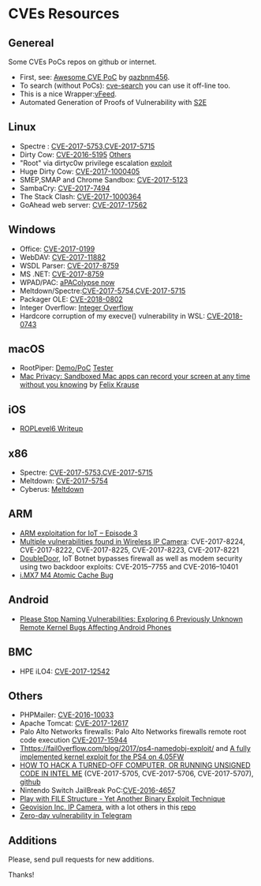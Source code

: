 # CVEs Resources

## Genereal

Some CVEs PoCs repos on github or internet.

* First, see: [Awesome CVE PoC](https://github.com/qazbnm456/awesome-cve-poc) by [qazbnm456](https://github.com/qazbnm456).
* To search (without PoCs): [cve-search](https://github.com/cve-search/cve-search) you can use it off-line too.
* This is a nice Wrapper:[vFeed](https://github.com/toolswatch/vFeed).
* Automated Generation of Proofs of Vulnerability with [S2E](https://github.com/S2E/docs/blob/master/src/Tutorials/pov.rst)

## Linux

 * Spectre : [CVE-2017-5753,CVE-2017-5715](https://gist.github.com/Badel2/ba8826e6607295e6f26c5ed098d98d27)
 * Dirty Cow: [CVE-2016-5195](https://github.com/scumjr/dirtycow-vdso) [Others](https://github.com/dirtycow/dirtycow.github.io/wiki/PoCs)
 * "Root" via dirtyc0w privilege escalation [exploit](https://gist.github.com/Arinerron/0e99d69d70a778ca13a0087fa6fdfd80)
 * Huge Dirty Cow: [CVE-2017-1000405](https://github.com/bindecy/HugeDirtyCowPOC)
 * SMEP,SMAP and Chrome Sandbox: [CVE-2017-5123](https://salls.github.io/Linux-Kernel-CVE-2017-5123/)
 * SambaCry: [CVE-2017-7494](https://securelist.com/sambacry-is-coming/78674/)
 * The Stack Clash: [CVE-2017-1000364](https://blog.qualys.com/securitylabs/2017/06/19/the-stack-clash)
 * GoAhead web server: [CVE-2017-17562](https://www.elttam.com.au/blog/goahead/)
 
## Windows

 * Office: [CVE-2017-0199](https://github.com/bhdresh/CVE-2017-0199)
 * WebDAV: [CVE-2017-11882](https://github.com/embedi/CVE-2017-11882)
 * WSDL Parser: [CVE-2017-8759](https://github.com/Voulnet/CVE-2017-8759-Exploit-sample)
 * MS .NET: [CVE-2017-8759](https://github.com/bhdresh/CVE-2017-8759)
 * WPAD/PAC: [aPAColypse now](https://googleprojectzero.blogspot.com.br/2017/12/apacolypse-now-exploiting-windows-10-in_18.html)
 * Meltdown/Spectre:[CVE-2017-5754,CVE-2017-5715](https://github.com/ionescu007/SpecuCheck)
 * Packager OLE: [CVE-2018-0802](https://github.com/rxwx/CVE-2018-0802)
 * Integer Overflow: [Integer Overflow](https://github.com/k0keoyo/Dark_Composition_case_study_Integer_Overflow) 
 * Hardcore corruption of my execve() vulnerability in WSL: [CVE-2018-0743](https://github.com/saaramar/execve_exploit)
 
## macOS

 * RootPiper:  [Demo/PoC](https://github.com/Shmoopi/RootPipe-Demo)  [Tester](https://github.com/sideeffect42/RootPipeTester)
 * [Mac Privacy: Sandboxed Mac apps can record your screen at any time without you knowing](https://github.com/KrauseFx/krausefx.com/blob/master/_posts/2018-02-10-mac-privacy-sandboxed-mac-apps-can-take-screenshots.md) by [Felix Krause](https://github.com/KrauseFx)
 
## iOS

* [ROPLevel6 Writeup](https://github.com/shmoo419/ExploitChallengeWriteups/blob/master/ROPLevel6/Writeup.md)

## x86

 * Spectre: [CVE-2017-5753,CVE-2017-5715](https://spectreattack.com/)
 * Meltdown: [CVE-2017-5754](https://meltdownattack.com/)
 * Cyberus: [Meltdown](http://blog.cyberus-technology.de/posts/2018-01-03-meltdown.html)
 
## ARM

 * [ARM exploitation for IoT – Episode 3](https://quequero.org/2017/11/arm-exploitation-iot-episode-3/)
 * [Multiple vulnerabilities found in Wireless IP Camera](https://pierrekim.github.io/blog/2017-03-08-camera-goahead-0day.html#backdoor-account): CVE-2017-8224, CVE-2017-8222, CVE-2017-8225, CVE-2017-8223, CVE-2017-8221
 * [DoubleDoor](https://blog.newskysecurity.com/doubledoor-iot-botnet-bypasses-firewall-as-well-as-modem-security-using-two-backdoor-exploits-88457627306d), IoT Botnet bypasses firewall as well as modem security using two backdoor exploits: CVE-2015–7755 and CVE-2016–10401
 * [i.MX7 M4 Atomic Cache Bug](https://rschaefertech.wordpress.com/2018/02/17/imx7-hardware-bug/)
 
## Android

* [Please Stop Naming Vulnerabilities: Exploring 6 Previously Unknown Remote Kernel Bugs Affecting Android Phones](https://pleasestopnamingvulnerabilities.com)

## BMC 

* HPE iLO4: [CVE-2017-12542](https://github.com/airbus-seclab/ilo4_toolbox/blob/master/README.rst)

## Others

 * PHPMailer: [CVE-2016-10033](https://github.com/opsxcq/exploit-CVE-2016-10033)
 * Apache Tomcat: [CVE-2017-12617](https://github.com/cyberheartmi9/CVE-2017-12617)
 * Palo Alto Networks firewalls: Palo Alto Networks firewalls remote root code	execution [CVE-2017-15944](http://seclists.org/fulldisclosure/2017/Dec/38)
 * [Thttps://fail0verflow.com/blog/2017/ps4-namedobj-exploit/](https://fail0verflow.com/blog/2017/ps4-namedobj-exploit/) and  [A fully implemented kernel exploit for the PS4 on 4.05FW](https://github.com/Cryptogenic/PS4-4.05-Kernel-Exploit)
 * [HOW TO HACK A TURNED-OFF COMPUTER, OR RUNNING UNSIGNED CODE IN INTEL ME](https://www.blackhat.com/docs/eu-17/materials/eu-17-Goryachy-How-To-Hack-A-Turned-Off-Computer-Or-Running-Unsigned-Code-In-Intel-Management-Engine-wp.pdf) (CVE-2017-5705, CVE-2017-5706, CVE-2017-5707), [github](https://github.com/ptresearch/unME11)
 * Nintendo Switch JailBreak PoC:[CVE-2016-4657](https://github.com/iDaN5x/Switcheroo/wiki/Article)
 * [Play with FILE Structure - Yet Another Binary Exploit Technique](https://www.slideshare.net/AngelBoy1/play-with-file-structure-yet-another-binary-exploit-technique)
 * [Geovision Inc. IP Camera](https://github.com/mcw0/PoC/blob/master/Geovision%20IP%20Camera%20Multiple%20Remote%20Command%20Execution%20-%20Multiple%20Stack%20Overflow%20-%20Double%20free%20-%20Unauthorized%20Access.txt), with a lot others in this [repo](https://github.com/mcw0/PoC)
 * [Zero-day vulnerability in Telegram](https://securelist.com/zero-day-vulnerability-in-telegram/83800/)
 
 ## Additions
 
 Please, send pull requests for new additions.
 
 Thanks!
